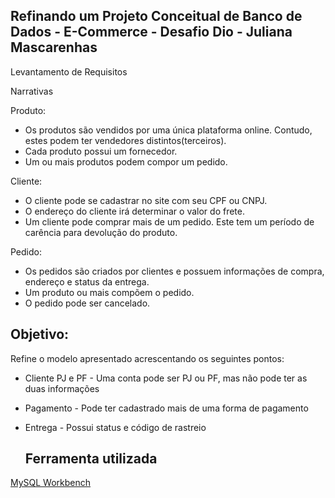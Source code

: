## Refinando um Projeto Conceitual de Banco de Dados - E-Commerce - Desafio Dio - Juliana Mascarenhas

Levantamento de Requisitos

Narrativas 

Produto:
- Os produtos são vendidos por uma única plataforma online. Contudo, estes podem ter vendedores distintos(terceiros).
- Cada produto possui um fornecedor.
- Um ou mais produtos podem compor um pedido.

Cliente:
- O cliente pode se cadastrar no site com seu CPF ou CNPJ.
- O endereço do cliente irá determinar o valor do frete.
- Um cliente pode comprar mais de um pedido. Este tem um período de carência para devolução do produto.

Pedido:

- Os pedidos são criados por clientes e possuem informações de compra, endereço e status da entrega.
- Um produto ou mais compõem o pedido.
- O pedido pode ser cancelado.

## Objetivo:

Refine o modelo apresentado acrescentando os seguintes pontos:

- Cliente PJ e PF - Uma conta pode ser PJ ou PF, mas não pode ter as duas informações

- Pagamento - Pode ter cadastrado mais de uma forma de pagamento

- Entrega - Possui status e código de rastreio

  ## Ferramenta utilizada
[MySQL Workbench](https://www.mysql.com/products/workbench/)
  



